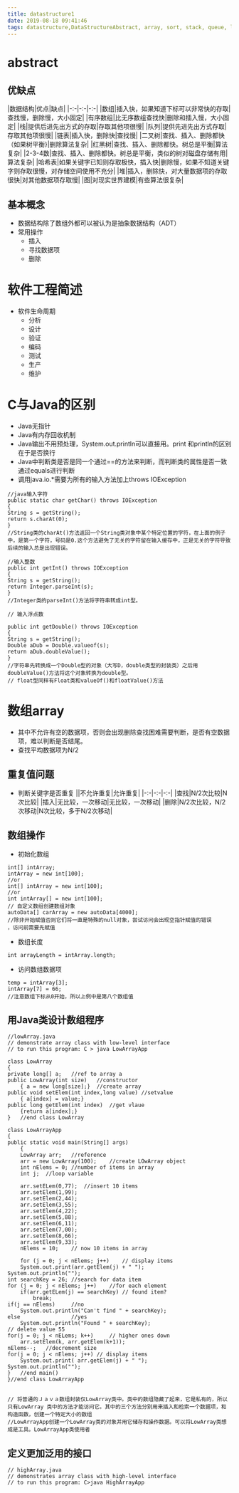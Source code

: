 ```yaml
---
title: datastructure1
date: 2019-08-18 09:41:46
tags: datastructure,DataStructureAbstract, array, sort, stack, queue, linklist, recursion
---
```


# abstract

## 优缺点

|数据结构|优点|缺点|
|-:-|-:-|-:-|
|数组|插入快，如果知道下标可以非常快的存取|查找慢，删除慢，大小固定|
|有序数组|比无序数组查找快|删除和插入慢，大小固定|
|栈|提供后进先出方式的存取|存取其他项很慢|
|队列|提供先进先出方式存取|存取其他项很慢|
|链表|插入快，删除快|查找慢|
|二叉树|查找、插入、删除都快（如果树平衡}|删除算法复杂|
|红黑树|查找、插入、删除都快。树总是平衡|算法复杂|
|2-3-4数|查找、插入、删除都快。树总是平衡，类似的树对磁盘存储有用|算法复杂|
|哈希表|如果关键字已知则存取极快，插入快|删除慢，如果不知道关键字则存取很慢，对存储空间使用不充分|
|堆|插入，删除快，对大量数据项的存取很快|对其他数据项存取慢|
|图|对现实世界建模|有些算法很复杂|

## 基本概念

- 数据结构除了数组外都可以被认为是抽象数据结构（ADT）
- 常用操作
	- 插入
	- 寻找数据项
	- 删除

# 软件工程简述

- 软件生命周期
	- 分析
	- 设计
	- 验证
	- 编码
	- 测试
	- 生产
	- 维护


# C与Java的区别

- Java无指针
- Java有内存回收机制
- Java输出不用预处理，System.out.println可以直接用。print 和println的区别在于是否换行
- Java中判断类是否是同一个通过==的方法来判断，而判断类的属性是否一致通过equals进行判断
- 调用java.io.*需要为所有的输入方法加上throws IOException
```
//java输入字符
public static char getChar() throws IOException
{
String s = getString();
return s.charAt(0);
}
//String类的charAt()方法返回一个String类对象中某个特定位置的字符，在上面的例子中，是第一个字符，号码是0.这个方法避免了无关的字符留在输入缓存中，正是无关的字符导致后续的输入总是出现错误。

//输入整数
public int getInt() throws IOException
{
String s = getString();
return Integer.parseInt(s);
}
//Integer类的parseInt()方法将字符串转成int型。

// 输入浮点数

public int getDouble() throws IOException
{
String s = getString();
Double aDub = Double.valueof(s);
return aDub.doubleValue();
}
//字符串先转换成一个Double型的对象（大写D，double类型的封装类）之后用doubleValue()方法将这个对象转换为double型。
// float型同样有Float类和valueOf()和floatValue()方法
```


# 数组array

- 其中不允许有空的数据项，否则会出现删除查找困难需要判断，是否有空数据项，难以判断是否结尾。
- 查找平均数据项为N/2


## 重复值问题

- 判断关键字是否重复
||不允许重复|允许重复|
|-:-|-:-|-:-|
|查找|N/2次比较|N次比较|
|插入|无比较，一次移动|无比较，一次移动|
|删除|N/2次比较，N/2次移动|N次比较，多于N/2次移动|

## 数组操作


- 初始化数组
```
int[] intArray;
intArray = new int[100];
//or
int[] intArray = new int[100];
//or
int intArray[] = new int[100];
// 自定义数组创建数组对象
autoData[] carArray = new autoData[4000];
//除非开始赋值否则它们将一直是特殊的null对象，尝试访问会出现空指针赋值的错误
，访问前需要先赋值
```
- 数组长度
```
int arrayLength = intArray.length;
```
- 访问数组数据项
```
temp = intArray[3];
intArray[7] = 66;
//注意数组下标从0开始，所以上例中是第八个数组值
```
## 用Java类设计数组程序

```
//lowArray.java
// demonstrate array class with low-level interface
// to run this program: C > java LowArrayApp

class LowArray
{
private long[] a;	//ref to array a
public LowArray(int size)	//constructor
	{ a = new long[size];}	//create array
public void setElem(int index,long value) //setvalue
	{ a[index] = value;}
public long getElem(int index)	//get vlaue
	{return a[index];}
}	//end class LowArray

class LowArrayApp
{
public static void main(String[] args)
	{
	LowArray arr;	//reference
	arr = new LowArray(100);	//create LOwArray object
	int nElems = 0;	//number of items in array
	int j;	//loop variable

	arr.setELem(0,77);	//insert 10 items
	arr.setElem(1,99);
	arr.setElem(2,44);
	arr.setElem(3,55);
	arr.setElem(4,22);
	arr.setElem(5,88);
	arr.setElem(6,11);
	arr.setElem(7,00);
	arr.setElem(8,66);
	arr.setElem(9,33);
	nElems = 10;	// now 10 items in array

	for (j = 0; j < nElems; j++)	// display items
	System.out.print(arr.getElem(j) + " ");
System.out.println("");
int searchKey = 26;	//search for data item
for (j = 0; j < nElems; j++)	//for each element
	if(arr.getELem(j) == searchKey)	// found item?
		break;
if(j == nElems)		//no
	System.out.println("Can't find " + searchKey);
else				//yes
	System.out.println("Found " + searchKey);
// delete value 55
for(j = 0; j < nELems; k++)		// higher ones down
	arr.setElem(k, arr.getElem(k+1));
nElems--;	//decrement size
for(j = 0; j < nElems; j++)	// display items
	System.out.print( arr.getElem(j) + " ");
System.out.println("");
}	//end main()
}//end class LowArrayApp


// 将普通的Ｊａｖａ数组封装仅LowArray类中。类中的数组隐藏了起来，它是私有的，所以只有LowArray 类中的方法才能访问它。其中的三个方法分别用来插入和检索一个数据项，和构造函数，创建一个特定大小的数组
//LowArrayApp创建一个LowArray类的对象并用它储存和操作数据。可以将LowArray类想成是工具。LowArrayApp类使用者
```

## 定义更加泛用的接口

```
// highArray.java
// demonstrates array class with high-level interface
// to run this program: C>java HighArrayApp

